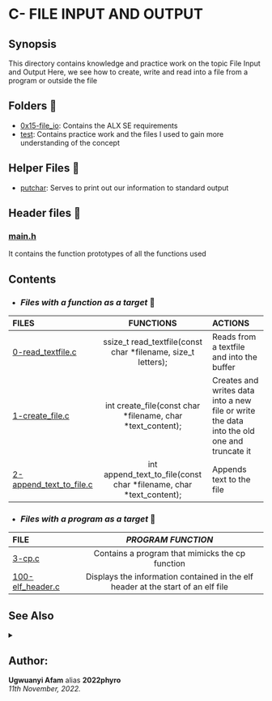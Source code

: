 # C- FILE INPUT AND OUTPUT

## Synopsis
This directory contains knowledge and practice work on the topic File Input and Output Here, we see how to create, write and read into a file from a program or outside the file

## Folders :open_file_folder:
* [0x15-file_io](./0x15-file_io): Contains the ALX SE requirements
* [test](./test): Contains practice work and the files I used to gain more understanding of the concept
## Helper Files :raised_hands:
* [putchar](./_putchar.c): Serves to print out our information to standard output

## Header files :scroll:
### [main.h](./main.h)
It contains the function prototypes of all the functions used

## Contents
* ### _Files with a function as a target_ :page_facing_up:
|**FILES**|**FUNCTIONS**|**ACTIONS**|
|:---|:---:|:---|
|[0-read_textfile.c](./0-read_textfile.c)|ssize_t read_textfile(const char *filename, size_t letters);|Reads from a textfile and into the buffer|
|[1-create_file.c](./1-create_file.c)|int create_file(const char *filename, char *text_content);|Creates and writes data into a new file or write the data into the old one and truncate it|
|[2-append_text_to_file.c](./2-append_text_to_file.c)|int append_text_to_file(const char *filename, char *text_content);|Appends text to the file|

* ### _Files with a program as a target_ :page_with_curl:
|**FILE**|*PROGRAM FUNCTION*|
|:---|:---:|
|[3-cp.c](./3-cp.c)|Contains a program that mimicks the cp function|
|[100-elf_header.c](./100-elf_header.c)| Displays the information contained in the elf header at the start of an elf file| 

## See Also
<details>
  <summary></summary>
  
  1. The _putchar file is provided by ALX
  2. Test folder:
     * The test folder contains files that are not ncessarily part of the ALX SE
     * Ignore any .swp files found in this directory
</details>

## Author:
**Ugwuanyi Afam** alias **2022phyro**  </br>
*11th November, 2022.*
